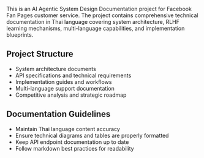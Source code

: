 <!-- Use this file to provide workspace-specific custom instructions to Copilot. For more details, visit https://code.visualstudio.com/docs/copilot/copilot-customization -->

This is an AI Agentic System Design Documentation project for Facebook Fan Pages customer service. The project contains comprehensive technical documentation in Thai language covering system architecture, RLHF learning mechanisms, multi-language capabilities, and implementation blueprints.

## Project Structure
- System architecture documents
- API specifications and technical requirements
- Implementation guides and workflows
- Multi-language support documentation
- Competitive analysis and strategic roadmap

## Documentation Guidelines
- Maintain Thai language content accuracy
- Ensure technical diagrams and tables are properly formatted
- Keep API endpoint documentation up to date
- Follow markdown best practices for readability